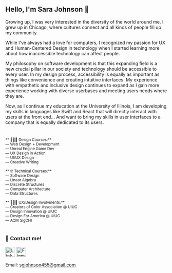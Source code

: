 ## Hello, I'm Sara Johnson 👋

Growing up, I was very interested in the diversity of the world around me. I grew up in Chicago, where cultures connect and all kinds of people fill up my community.

While I've always had a love for computers, I recognized my passion for UX and Human-Centered Design in technology when I started learning more about how inaccessible technology can affect people.

My philosophy on software development is that this expanding field is a new crucial pillar in our society and technology should be accessible to every user. In my design process, accessibility is equally as important as things like convenience and creating intuitive interfaces. My experience with empathetic and inclusive design continues to expand as I gain more experience working with diverse userbases and meeting users needs where they are.

Now, as I continue my education at the University of Illinois, I am developing my skills in languages like Swift and React that will directly interact with users at the front end... And want to bring my skills in user interfaces to a company that is equally dedicated to its users.


#

<sup> ** 👩🏻‍🎨 Design Courses:** </sup><br>
<sup>— Web Design + Development </sup><br>
<sup>— Unreal Engine Game Dev </sup><br>
<sup>— UX Design in Action </sup><br>
<sup>— UI/UX Design </sup><br>
<sup>— Creative Writing </sup><br>

<sup> ** 🤓 Technical Courses:** </sup><br>
<sup>— Software Design </sup><br>
<sup>— Linear Algebra </sup><br>
<sup>— Discrete Structures </sup><br>
<sup>— Computer Architecture </sup><br>
<sup>— Data Structures </sup><br>

<sup> ** 👩🏻‍🎨 UX/Design Involvments:** </sup><br>
<sup>— Creators of Color Association @ UIUC </sup><br>
<sup>— Design Innovation @ UIUC </sup><br>
<sup>— Design For America @ UIUC </sup><br>
<sup>— ACM SigCHI </sup><br>


#

### 💬 Contact me! 
[<img src="https://cdn-icons-png.flaticon.com/128/3536/3536505.png" alt="LinkedIn" height="30"/>](www.linkedin.com/in/sara-johnson455)
[<img src="https://cdn-icons-png.flaticon.com/128/5968/5968705.png" alt="Figma" height="30"/>](https://www.figma.com/@sgjohnson455)

Email: sgjohnson455@gmail.com

<!--
- 🔭 I’m currently working on ...
- 🌱 I’m currently learning ...
- 👯 I’m looking to collaborate on ...
- 🤔 I’m looking for help with ...
- 💬 Ask me about ...
- 📫 How to reach me: ...
- 😄 Pronouns: ...
- ⚡ Fun fact: ...
-->
